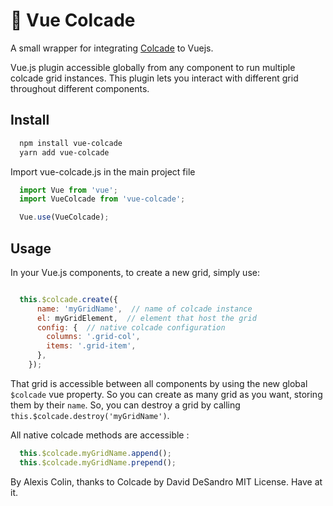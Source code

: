 # 📐 Vue Colcade

A small wrapper for integrating [Colcade](https://github.com/desandro/colcade) to Vuejs.

Vue.js plugin accessible globally from any component to run multiple colcade grid instances. This plugin lets you interact with different grid throughout different components.

## Install

``` bash
  npm install vue-colcade
  yarn add vue-colcade
```

Import vue-colcade.js in the main project file

``` javascript
  import Vue from 'vue';
  import VueColcade from 'vue-colcade';

  Vue.use(VueColcade);
```

## Usage

In your Vue.js components, to create a new grid, simply use:

``` javascript

  this.$colcade.create({
      name: 'myGridName',  // name of colcade instance
      el: myGridElement,  // element that host the grid
      config: {  // native colcade configuration
        columns: '.grid-col',
        items: '.grid-item',
      },
    });
```

That grid is accessible between all components by using the new global `$colcade` vue property. So you can create as many grid as you want, storing them by their `name`.
So, you can destroy a grid by calling `this.$colcade.destroy('myGridName')`.

All native colcade methods are accessible :

``` javascript
  this.$colcade.myGridName.append();
  this.$colcade.myGridName.prepend();
```

By Alexis Colin, thanks to Colcade by David DeSandro
MIT License. Have at it.

